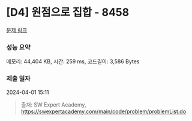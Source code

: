 # [D4] 원점으로 집합 - 8458 

[문제 링크](https://swexpertacademy.com/main/code/problem/problemDetail.do?contestProbId=AWzaq5KKk_ADFAVU) 

### 성능 요약

메모리: 44,404 KB, 시간: 259 ms, 코드길이: 3,586 Bytes

### 제출 일자

2024-04-01 15:11



> 출처: SW Expert Academy, https://swexpertacademy.com/main/code/problem/problemList.do